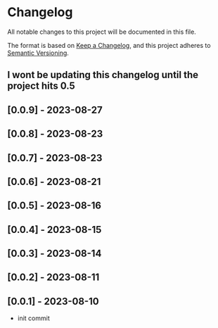 # Changelog

All notable changes to this project will be documented in this file.

The format is based on [Keep a Changelog](https://keepachangelog.com/en/1.0.0/),
and this project adheres to [Semantic Versioning](https://semver.org/spec/v2.0.0.html).

## I wont be updating this changelog until the project hits 0.5

## [0.0.9] - 2023-08-27

## [0.0.8] - 2023-08-23

## [0.0.7] - 2023-08-23

## [0.0.6] - 2023-08-21

## [0.0.5] - 2023-08-16

## [0.0.4] - 2023-08-15

## [0.0.3] - 2023-08-14

## [0.0.2] - 2023-08-11

## [0.0.1] - 2023-08-10

- init commit

